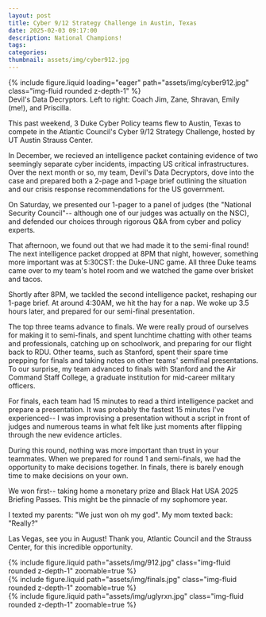```yaml
---
layout: post
title: Cyber 9/12 Strategy Challenge in Austin, Texas
date: 2025-02-03 09:17:00
description: National Champions!
tags: 
categories: 
thumbnail: assets/img/cyber912.jpg
---
```

<div class="row mt-3">
    <div class="col-sm mt-3 mt-md-0">
        {% include figure.liquid loading="eager" path="assets/img/cyber912.jpg" class="img-fluid rounded z-depth-1" %}
    </div>
</div>
<div class="caption">
    Devil's Data Decryptors. Left to right: Coach Jim, Zane, Shravan, Emily (me!), and Priscilla. 
</div>

This past weekend, 3 Duke Cyber Policy teams flew to Austin, Texas to compete in the Atlantic Council's Cyber 9/12 Strategy Challenge, hosted by UT Austin Strauss Center. 

In December, we recieved an intelligence packet containing evidence of two seemingly separate cyber incidents, impacting US critical infrastructures. Over the next month or so, my team, Devil's Data Decryptors, dove into the case and prepared both a 2-page and 1-page brief outlining the situation and our crisis response recommendations for the US government. 

On Saturday, we presented our 1-pager to a panel of judges (the "National Security Council"-- although one of our judges was actually on the NSC), and defended our choices through rigorous Q&A from cyber and policy experts. 

That afternoon, we found out that we had made it to the semi-final round! The next intelligence packet dropped at 8PM that night, however, something more important was at 5:30CST: the Duke-UNC game. All three Duke teams came over to my team's hotel room and we watched the game over brisket and tacos. 

Shortly after 8PM, we tackled the second intelligence packet, reshaping our 1-page brief. At around 4:30AM, we hit the hay for a nap. We woke up 3.5 hours later, and prepared for our semi-final presentation. 

The top three teams advance to finals. We were really proud of ourselves for making it to semi-finals, and spent lunchtime chatting with other teams and professionals, catching up on schoolwork, and preparing for our flight back to RDU. Other teams, such as Stanford, spent their spare time prepping for finals and taking notes on other teams' semifinal presentations. To our surprise, my team advanced to finals with Stanford and the Air Command Staff College, a graduate institution for mid-career military officers. 

For finals, each team had 15 minutes to read a third intelligence packet and prepare a presentation. It was probably the fastest 15 minutes I've experienced-- I was improvising a presentation without a script in front of judges and numerous teams in what felt like just moments after flipping through the new evidence articles. 

During this round, nothing was more important than trust in your teammates. When we prepared for round 1 and semi-finals, we had the opportunity to make decisions together. In finals, there is barely enough time to make decisions on your own. 

We won first-- taking home a monetary prize and Black Hat USA 2025 Briefing Passes. This might be the pinnacle of my sophomore year. 

I texted my parents: "We just won oh my god". My mom texted back: "Really?"

Las Vegas, see you in August! Thank you, Atlantic Council and the Strauss Center, for this incredible opportunity. 

<div class="row mt-3">
    <div class="col-sm mt-3 mt-md-0">
        {% include figure.liquid path="assets/img/912.jpg" class="img-fluid rounded z-depth-1" zoomable=true %}
    </div>
    <div class="col-sm mt-3 mt-md-0">
        {% include figure.liquid path="assets/img/finals.jpg" class="img-fluid rounded z-depth-1" zoomable=true %}
    </div>
    <div class="col-sm mt-3 mt-md-0">
        {% include figure.liquid path="assets/img/uglyrxn.jpg" class="img-fluid rounded z-depth-1" zoomable=true %}
    </div>
</div>
